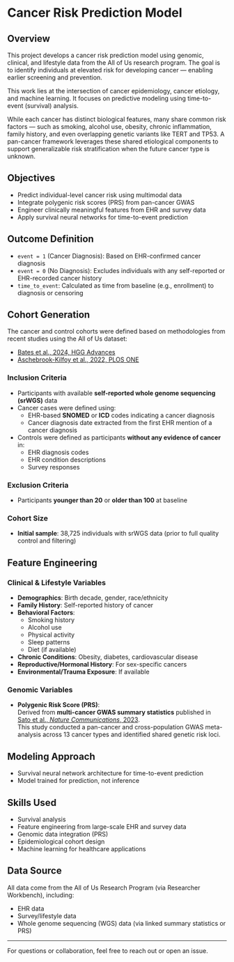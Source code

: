# Cancer Risk Prediction Model

## Overview

This project develops a cancer risk prediction model using genomic, clinical, and lifestyle data from the All of Us research program. The goal is to identify individuals at elevated risk for developing cancer — enabling earlier screening and prevention.

This work lies at the intersection of cancer epidemiology, cancer etiology, and machine learning. It focuses on predictive modeling using time-to-event (survival) analysis.

While each cancer has distinct biological features, many share common risk factors — such as smoking, alcohol use, obesity, chronic inflammation, family history, and even overlapping genetic variants like TERT and TP53. A pan-cancer framework leverages these shared etiological components to support generalizable risk stratification when the future cancer type is unknown.

## Objectives

- Predict individual-level cancer risk using multimodal data
- Integrate polygenic risk scores (PRS) from pan-cancer GWAS
- Engineer clinically meaningful features from EHR and survey data
- Apply survival neural networks for time-to-event prediction

## Outcome Definition

- `event = 1` (Cancer Diagnosis): Based on EHR-confirmed cancer diagnosis
- `event = 0` (No Diagnosis): Excludes individuals with any self-reported or EHR-recorded cancer history
- `time_to_event`: Calculated as time from baseline (e.g., enrollment) to diagnosis or censoring

## Cohort Generation

The cancer and control cohorts were defined based on methodologies from recent studies using the All of Us dataset:

- [Bates et al., 2024, HGG Advances](https://www.cell.com/hgg-advances/fulltext/S2666-2477(25)00008-9#sec-2-5)
- [Aschebrook-Kilfoy et al., 2022, PLOS ONE](https://journals.plos.org/plosone/article?id=10.1371/journal.pone.0272522)

### Inclusion Criteria
- Participants with available **self-reported whole genome sequencing (srWGS)** data  
- Cancer cases were defined using:
  - EHR-based **SNOMED** or **ICD** codes indicating a cancer diagnosis  
  - Cancer diagnosis date extracted from the first EHR mention of a cancer diagnosis  
- Controls were defined as participants **without any evidence of cancer** in:
  - EHR diagnosis codes  
  - EHR condition descriptions  
  - Survey responses  

### Exclusion Criteria
- Participants **younger than 20** or **older than 100** at baseline  

### Cohort Size

- **Initial sample**: 38,725 individuals with srWGS data (prior to full quality control and filtering)

## Feature Engineering

### Clinical & Lifestyle Variables

- **Demographics**: Birth decade, gender, race/ethnicity
- **Family History**: Self-reported history of cancer
- **Behavioral Factors**:
  - Smoking history
  - Alcohol use
  - Physical activity
  - Sleep patterns
  - Diet (if available)
- **Chronic Conditions**: Obesity, diabetes, cardiovascular disease
- **Reproductive/Hormonal History**: For sex-specific cancers
- **Environmental/Trauma Exposure**: If available

### Genomic Variables

- **Polygenic Risk Score (PRS)**:  
  Derived from **multi-cancer GWAS summary statistics** published in  
  [Sato et al., *Nature Communications*, 2023](https://www.nature.com/articles/s41467-023-39136-7).  
  This study conducted a pan-cancer and cross-population GWAS meta-analysis across 13 cancer types and identified shared genetic risk loci.

## Modeling Approach

- Survival neural network architecture for time-to-event prediction
- Model trained for prediction, not inference

## Skills Used

- Survival analysis
- Feature engineering from large-scale EHR and survey data
- Genomic data integration (PRS)
- Epidemiological cohort design
- Machine learning for healthcare applications

## Data Source

All data come from the All of Us Research Program (via Researcher Workbench), including:

- EHR data
- Survey/lifestyle data
- Whole genome sequencing (WGS) data (via linked summary statistics or PRS)

---

For questions or collaboration, feel free to reach out or open an issue.

